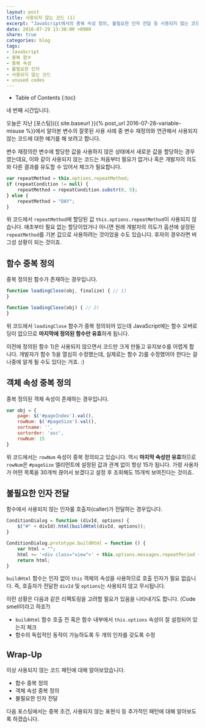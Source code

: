 ```yaml
---
layout: post
title: 사용되지 않는 코드 (1)
excerpt: "JavaScript에서의 중복 속성 정의, 불필요한 인자 전달 등 사용되지 않는 코드에 대해 알아봅니다."
date: 2016-07-29 13:30:00 +0900
share: true
categories: blog
tags:
- JavaScript
- 중복 함수
- 중복 속성
- 불필요한 인자
- 사용되지 않는 코드
- unused codes
---
```


* Table of Contents
{:toc}

네 번째 시간입니다.

오늘은 지난 [포스팅]({{ site.baseurl }}{% post_url 2016-07-28-variable-misuse %})에서 알아본 변수의 잘못된 사용 사례 중 변수 재정의와 연관해서 사용되지 않는 코드에 대한 얘기를 해 보려고 합니다.

변수 재정의란 변수에 할당한 값을 사용하지 않은 상태에서 새로운 값을 할당하는 경우였는데요, 이와 같이 사용되지 않는 코드는 처음부터 필요가 없거나 혹은 개발자의 의도와 다른 결과를 유도할 수 있어서 체크가 필요합니다.

```javascript
var repeatMethod = this.options.repeatMethod;
if (repeatCondition != null) {
    repeatMethod = repeatCondition.substr(0, 5);
} else {
    repeatMethod = "DAY";
}
```

위 코드에서 `repeatMethod`에 할당된 값 `this.options.repeatMethod`이 사용되지 않습니다.
애초부터 필요 없는 할당이었거나 아니면 원래 개발자의 의도가 옵션에 설정된 `repeatMethod`를 기본 값으로 사용하려는 것이었을 수도 있습니다. 후자의 경우라면 버그성 상황이 되는 것이죠.

## 함수 중복 정의

중복 정의된 함수가 존재하는 경우입니다.

```javascript
function loadingClose(obj, finalize) { // 1)
}

function loadingClose(obj) { // 2)
}
```

위 코드에서 `loadingClose` 함수가 중복 정의되어 있는데 JavaScript에는 함수 오버로딩이 없으므로 **마지막에 정의된 함수만 유효**하게 됩니다.

이전에 정의된 함수 1)은 사용되지 않으면서 코드만 크게 만들고 유지보수를 어렵게 합니다. 개발자가 함수 1)을 열심히 수정했는데, 실제로는 함수 2)를 수정했어야 한다는 걸 나중에 알게 될 수도 있다는 거죠. :)

## 객체 속성 중복 정의

중복 정의된 객체 속성이 존재하는 경우입니다.

```javascript
var obj = {
    page: $('#pageIndex').val(),
    rowNum: $('#pageSize').val(),
    sortname: '',
    sortorder: 'asc',
    rowNum: 15
}
```

위 코드에서는 `rowNum` 속성이 중복 정의되고 있습니다. 역시 **마지막 속성만 유효**하므로 `rowNum`은 `#pageSize` 엘리먼트에 설정된 값과 관계 없이 항상 15가 됩니다. 가령 사용자가 어떤 목록을 30개씩 끊어서 보겠다고 설정 후 조회해도 15개씩 보여진다는 것이죠.

## 불필요한 인자 전달

함수에서 사용되지 않는 인자를 호출자(caller)가 전달하는 경우입니다.

```javascript
ConditionDialog = function (divId, options) {
    $("#" + divId).html(buildHtml(divId, options));
}

ConditionDialog.prototype.buildHtml = function () {
    var html = "";
    html += '<div class="view">' + this.options.messages.repeatPeriod + '</div>';
    return html;
}
```

`buildHtml` 함수는 인자 없이 `this` 객체의 속성을 사용하므로 호출 인자가 필요 없습니다. 즉, 호출자가 전달한 `divId` 및 `options`는 사용되지 않고 무시됩니다.

이런 상황은 다음과 같은 리팩토링을 고려할 필요가 있음을 나타내기도 합니다. (Code smell이라고 하죠?)

* `buildHtml` 함수 호출 전 혹은 함수 내부에서 `this.options` 속성이 잘 설정되어 있는지 체크
* 함수의 독립적인 동작이 가능하도록 두 개의 인자를 갖도록 수정

## Wrap-Up

이상 사용되지 않는 코드 패턴에 대해 알아보았습니다.

* 함수 중복 정의
* 객체 속성 중복 정의
* 불필요한 인자 전달

다음 포스팅에서는 중복 조건, 사용되지 않는 표현식 등 추가적인 패턴에 대해 알아보도록 하겠습니다.
